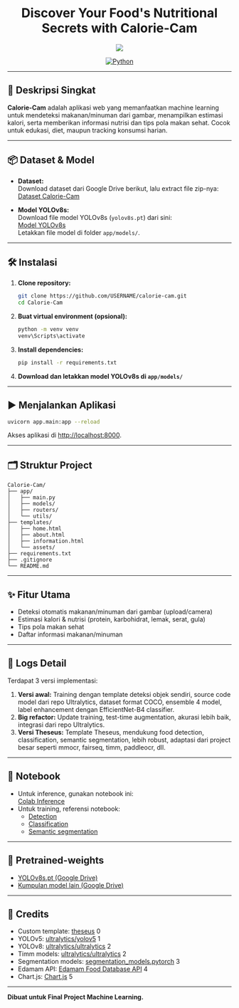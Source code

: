 <h1 align="center"> Discover Your Food's Nutritional Secrets with Calorie-Cam </h1>

<p align="center">
  <a><img src="https://images.unsplash.com/photo-1490645935967-10de6ba17061?ixlib=rb-4.0.3&ixid=M3wxMjA3fDB8MHxwaG90by1wYWdlfHx8fGVufDB8fHx8fA%3D%3D&auto=format&fit=crop&w=800&q=80"></a>
  <br>
</p>

<p align="center">
  <a href="https://www.python.org/"><img src="https://img.shields.io/badge/Made%20with-Python-1f425f.svg" alt="Python" /></a>
</p>

---

## 🚀 Deskripsi Singkat

**Calorie-Cam** adalah aplikasi web yang memanfaatkan machine learning untuk mendeteksi makanan/minuman dari gambar, menampilkan estimasi kalori, serta memberikan informasi nutrisi dan tips pola makan sehat. Cocok untuk edukasi, diet, maupun tracking konsumsi harian.

---

## 📦 Dataset & Model

- **Dataset:**  
  Download dataset dari Google Drive berikut, lalu extract file zip-nya:  
  [Dataset Calorie-Cam](https://drive.google.com/drive/folders/1Z43ouoE8ZcFG0lflYQWT6riagTQ2ozlJ?usp=sharing)

- **Model YOLOv8s:**  
  Download file model YOLOv8s (`yolov8s.pt`) dari sini:  
  [Model YOLOv8s](https://drive.google.com/drive/folders/1o_YBf35rMEGAwW9R-FhN_ZuG0BQBSBBA)  
  Letakkan file model di folder `app/models/`.

---

## 🛠️ Instalasi

1. **Clone repository:**
   ```bash
   git clone https://github.com/USERNAME/calorie-cam.git
   cd Calorie-Cam
   ```

2. **Buat virtual environment (opsional):**
   ```bash
   python -m venv venv
   venv\Scripts\activate
   ```

3. **Install dependencies:**
   ```bash
   pip install -r requirements.txt
   ```

4. **Download dan letakkan model YOLOv8s di `app/models/`**


---

## ▶️ Menjalankan Aplikasi

```bash
uvicorn app.main:app --reload
```
Akses aplikasi di [http://localhost:8000](http://localhost:8000).

---

## 🗂️ Struktur Project

```
Calorie-Cam/
├── app/
│   ├── main.py
│   ├── models/
│   ├── routers/
│   └── utils/
├── templates/
│   ├── home.html
│   ├── about.html
│   ├── information.html
│   └── assets/
├── requirements.txt
├── .gitignore
└── README.md
```

---

## ✨ Fitur Utama

- Deteksi otomatis makanan/minuman dari gambar (upload/camera)
- Estimasi kalori & nutrisi (protein, karbohidrat, lemak, serat, gula)
- Tips pola makan sehat
- Daftar informasi makanan/minuman

---

## 🌟 Logs Detail

Terdapat 3 versi implementasi:
1. **Versi awal:** Training dengan template deteksi objek sendiri, source code model dari repo Ultralytics, dataset format COCO, ensemble 4 model, label enhancement dengan EfficientNet-B4 classifier.
2. **Big refactor:** Update training, test-time augmentation, akurasi lebih baik, integrasi dari repo Ultralytics.
3. **Versi Theseus:** Template Theseus, mendukung food detection, classification, semantic segmentation, lebih robust, adaptasi dari project besar seperti mmocr, fairseq, timm, paddleocr, dll.

---

## 📔 Notebook

- Untuk inference, gunakan notebook ini:  
  [Colab Inference](https://colab.research.google.com/drive/1X06Y-HSPeHbEWtsXpyal8R1PliiVvpJq?usp=sharing)
- Untuk training, referensi notebook:  
  - [Detection](https://drive.google.com/file/d/1SywGfyfj3SVrE7VAAl3CshB9s3o8WRXL/view?usp=sharing)
  - [Classification](https://colab.research.google.com/drive/11VzRR8NmJyZGJ-3obkuV0zZAlYAPhCY1?usp=sharing)
  - [Semantic segmentation](https://colab.research.google.com/drive/16xe6WL5mAAmpm-ab0xo1LONV3tAtI-4O?usp=sharing)

---

## 🥇 Pretrained-weights

- [YOLOv8s.pt (Google Drive)](https://drive.google.com/drive/folders/1o_YBf35rMEGAwW9R-FhN_ZuG0BQBSBBA?usp=sharing)
- [Kumpulan model lain (Google Drive)](https://drive.google.com/drive/folders/15PlXWkFheuBxJOYkwm9iS_aZCcr8L0A7?usp=sharing)

---

## 📙 Credits

- Custom template: [theseus](https://github.com/kaylode/theseus) <mcreference link="https://github.com/kaylode/theseus" index="0">0</mcreference>
- YOLOv5: [ultralytics/yolov5](https://github.com/ultralytics/yolov5) <mcreference link="https://github.com/ultralytics/yolov5" index="1">1</mcreference>
- YOLOv8: [ultralytics/ultralytics](https://github.com/ultralytics/ultralytics) <mcreference link="https://github.com/ultralytics/ultralytics" index="2">2</mcreference>
- Timm models: [ultralytics/ultralytics](https://github.com/ultralytics/ultralytics) <mcreference link="https://github.com/ultralytics/ultralytics" index="2">2</mcreference>
- Segmentation models: [segmentation_models.pytorch](https://github.com/qubvel/segmentation_models.pytorch) <mcreference link="https://github.com/qubvel/segmentation_models.pytorch" index="3">3</mcreference>
- Edamam API: [Edamam Food Database API](https://developer.edamam.com/food-database-api-docs) <mcreference link="https://developer.edamam.com/food-database-api-docs" index="4">4</mcreference>
- Chart.js: [Chart.js](https://github.com/chartjs/Chart.js) <mcreference link="https://github.com/chartjs/Chart.js" index="5">5</mcreference>

---

**Dibuat untuk Final Project Machine Learning.**
